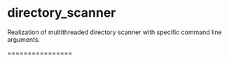 directory_scanner
=================

Realization of multithreaded directory scanner with specific command line arguments.

================

